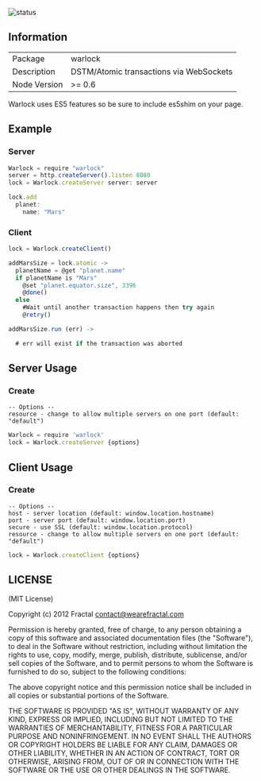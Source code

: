 ![status](https://secure.travis-ci.org/wearefractal/warlock.png?branch=master)

## Information

<table>
<tr>
<td>Package</td>
<td>warlock</td>
</tr>
<tr>
<td>Description</td>
<td>DSTM/Atomic transactions via WebSockets</td>
</tr>
<tr>
<td>Node Version</td>
<td>>= 0.6</td>
</tr>
</table>

Warlock uses ES5 features so be sure to include es5shim on your page.

## Example

### Server

```javascript
Warlock = require "warlock"
server = http.createServer().listen 8080
lock = Warlock.createServer server: server

lock.add
  planet:
    name: "Mars"
```

### Client

```javascript
lock = Warlock.createClient()

addMarsSize = lock.atomic ->
  planetName = @get "planet.name"
  if planetName is "Mars"
    @set "planet.equator.size", 3396
    @done()
  else
    #Wait until another transaction happens then try again
    @retry()

addMarsSize.run (err) ->

  # err will exist if the transaction was aborted
```

## Server Usage

### Create

```
-- Options --
resource - change to allow multiple servers on one port (default: "default")
```

```javascript
Warlock = require 'warlock'
lock = Warlock.createServer {options}
```

## Client Usage

### Create

```
-- Options --
host - server location (default: window.location.hostname)
port - server port (default: window.location.port)
secure - use SSL (default: window.location.protocol)
resource - change to allow multiple servers on one port (default: "default")
```

```javascript
lock = Warlock.createClient {options}
```

## LICENSE

(MIT License)

Copyright (c) 2012 Fractal <contact@wearefractal.com>

Permission is hereby granted, free of charge, to any person obtaining
a copy of this software and associated documentation files (the
"Software"), to deal in the Software without restriction, including
without limitation the rights to use, copy, modify, merge, publish,
distribute, sublicense, and/or sell copies of the Software, and to
permit persons to whom the Software is furnished to do so, subject to
the following conditions:

The above copyright notice and this permission notice shall be
included in all copies or substantial portions of the Software.

THE SOFTWARE IS PROVIDED "AS IS", WITHOUT WARRANTY OF ANY KIND,
EXPRESS OR IMPLIED, INCLUDING BUT NOT LIMITED TO THE WARRANTIES OF
MERCHANTABILITY, FITNESS FOR A PARTICULAR PURPOSE AND
NONINFRINGEMENT. IN NO EVENT SHALL THE AUTHORS OR COPYRIGHT HOLDERS BE
LIABLE FOR ANY CLAIM, DAMAGES OR OTHER LIABILITY, WHETHER IN AN ACTION
OF CONTRACT, TORT OR OTHERWISE, ARISING FROM, OUT OF OR IN CONNECTION
WITH THE SOFTWARE OR THE USE OR OTHER DEALINGS IN THE SOFTWARE.
